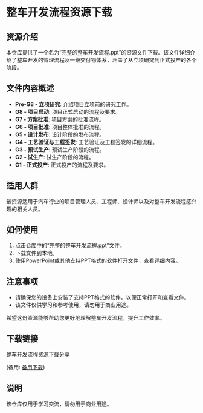 # 整车开发流程资源下载

## 资源介绍

本仓库提供了一个名为“完整的整车开发流程.ppt”的资源文件下载。该文件详细介绍了整车开发的管理流程及一级交付物体系，涵盖了从立项研究到正式投产的各个阶段。

## 文件内容概述

- **Pre-G8 - 立项研究**: 介绍项目立项前的研究工作。
- **G8 - 项目启动**: 项目正式启动的流程及要求。
- **G7 - 方案批准**: 项目方案的批准流程。
- **G6 - 项目批准**: 项目整体批准的流程。
- **G5 - 设计发布**: 设计阶段的发布流程。
- **G4 - 工艺验证与工程签发**: 工艺验证及工程签发的详细流程。
- **G3 - 预试生产**: 预试生产阶段的流程。
- **G2 - 试生产**: 试生产阶段的流程。
- **G1 - 正式投产**: 正式投产的流程及要求。

## 适用人群

该资源适用于汽车行业的项目管理人员、工程师、设计师以及对整车开发流程感兴趣的相关人员。

## 如何使用

1. 点击仓库中的“完整的整车开发流程.ppt”文件。
2. 下载文件到本地。
3. 使用PowerPoint或其他支持PPT格式的软件打开文件，查看详细内容。

## 注意事项

- 请确保您的设备上安装了支持PPT格式的软件，以便正常打开和查看文件。
- 该文件仅供学习和参考使用，请勿用于商业用途。

希望这份资源能够帮助您更好地理解整车开发流程，提升工作效率。

## 下载链接
[整车开发流程资源下载分享](https://pan.quark.cn/s/4f769b03597f) 

(备用: [备用下载](https://pan.baidu.com/s/1IPP82D5btaEg8YArIn6y3g?pwd=1234))

## 说明

该仓库仅用于学习交流，请勿用于商业用途。
